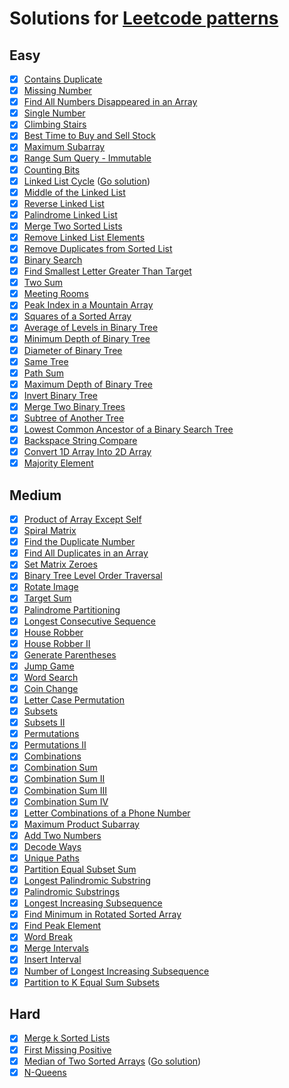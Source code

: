 # Solutions for [Leetcode patterns](https://seanprashad.com/leetcode-patterns/)

## Easy
- [x] [Contains Duplicate](https://leetcode.com/problems/contains-duplicate/)
- [x] [Missing Number](https://leetcode.com/problems/missing-number/)
- [x] [Find All Numbers Disappeared in an Array](https://leetcode.com/problems/find-all-numbers-disappeared-in-an-array/)
- [x] [Single Number](https://leetcode.com/problems/single-number/)
- [x] [Climbing Stairs](https://leetcode.com/problems/climbing-stairs/)
- [x] [Best Time to Buy and Sell Stock](https://leetcode.com/problems/best-time-to-buy-and-sell-stock/)
- [x] [Maximum Subarray](https://leetcode.com/problems/maximum-subarray/)
- [x] [Range Sum Query - Immutable](https://leetcode.com/problems/range-sum-query-immutable/)
- [x] [Counting Bits](https://leetcode.com/problems/counting-bits/)
- [x] [Linked List Cycle](https://leetcode.com/problems/linked-list-cycle/) ([Go solution](https://github.com/devbackend/go-leetcode/blob/master/pkg/easy/linked_list_cycle.go))
- [x] [Middle of the Linked List](https://leetcode.com/problems/middle-of-the-linked-list/)
- [x] [Reverse Linked List](https://leetcode.com/problems/reverse-linked-list/)
- [x] [Palindrome Linked List](https://leetcode.com/problems/palindrome-linked-list/)
- [x] [Merge Two Sorted Lists](https://leetcode.com/problems/merge-two-sorted-lists/)
- [x] [Remove Linked List Elements](https://leetcode.com/problems/remove-linked-list-elements/)
- [x] [Remove Duplicates from Sorted List](https://leetcode.com/problems/remove-duplicates-from-sorted-list/)
- [x] [Binary Search](https://leetcode.com/problems/binary-search/)
- [x] [Find Smallest Letter Greater Than Target](https://leetcode.com/problems/find-smallest-letter-greater-than-target/)
- [x] [Two Sum](https://leetcode.com/problems/two-sum/)
- [x] [Meeting Rooms](https://leetcode.com/problems/meeting-rooms)
- [x] [Peak Index in a Mountain Array](https://leetcode.com/problems/peak-index-in-a-mountain-array/)
- [x] [Squares of a Sorted Array](https://leetcode.com/problems/squares-of-a-sorted-array/)
- [x] [Average of Levels in Binary Tree](https://leetcode.com/problems/average-of-levels-in-binary-tree/)
- [x] [Minimum Depth of Binary Tree](https://leetcode.com/problems/minimum-depth-of-binary-tree/)
- [x] [Diameter of Binary Tree](https://leetcode.com/problems/diameter-of-binary-tree/)
- [x] [Same Tree](https://leetcode.com/problems/same-tree/)
- [x] [Path Sum](https://leetcode.com/problems/path-sum/)
- [x] [Maximum Depth of Binary Tree](https://leetcode.com/problems/maximum-depth-of-binary-tree/)
- [x] [Invert Binary Tree](https://leetcode.com/problems/invert-binary-tree/)
- [x] [Merge Two Binary Trees](https://leetcode.com/problems/merge-two-binary-trees/)
- [x] [Subtree of Another Tree](https://leetcode.com/problems/subtree-of-another-tree/)
- [x] [Lowest Common Ancestor of a Binary Search Tree](https://leetcode.com/problems/lowest-common-ancestor-of-a-binary-search-tree/)
- [x] [Backspace String Compare](https://leetcode.com/problems/backspace-string-compare/)
- [x] [Convert 1D Array Into 2D Array](https://leetcode.com/problems/convert-1d-array-into-2d-array/)
- [x] [Majority Element](https://leetcode.com/problems/majority-element/)

## Medium
- [x] [Product of Array Except Self](https://leetcode.com/problems/product-of-array-except-self/)
- [x] [Spiral Matrix](https://leetcode.com/problems/spiral-matrix/)
- [x] [Find the Duplicate Number](https://leetcode.com/problems/find-the-duplicate-number/)
- [x] [Find All Duplicates in an Array](https://leetcode.com/problems/find-all-duplicates-in-an-array/)
- [x] [Set Matrix Zeroes](https://leetcode.com/problems/set-matrix-zeroes/)
- [x] [Binary Tree Level Order Traversal](https://leetcode.com/problems/binary-tree-level-order-traversal/)
- [x] [Rotate Image](https://leetcode.com/problems/rotate-image/)
- [x] [Target Sum](https://leetcode.com/problems/target-sum/)
- [x] [Palindrome Partitioning](https://leetcode.com/problems/palindrome-partitioning/)
- [x] [Longest Consecutive Sequence](https://leetcode.com/problems/longest-consecutive-sequence/)
- [x] [House Robber](https://leetcode.com/problems/house-robber/)
- [x] [House Robber II](https://leetcode.com/problems/house-robber-ii/)
- [x] [Generate Parentheses](https://leetcode.com/problems/generate-parentheses/)
- [x] [Jump Game](https://leetcode.com/problems/jump-game/)
- [x] [Word Search](https://leetcode.com/problems/word-search/)
- [x] [Coin Change](https://leetcode.com/problems/coin-change/)
- [x] [Letter Case Permutation](https://leetcode.com/problems/letter-case-permutation/)
- [x] [Subsets](https://leetcode.com/problems/subsets/)
- [x] [Subsets II](https://leetcode.com/problems/subsets-ii/)
- [x] [Permutations](https://leetcode.com/problems/permutations/)
- [x] [Permutations II](https://leetcode.com/problems/permutations-ii/)
- [x] [Combinations](https://leetcode.com/problems/combinations/)
- [x] [Combination Sum](https://leetcode.com/problems/combination-sum/)
- [x] [Combination Sum II](https://leetcode.com/problems/combination-sum-ii/)
- [x] [Combination Sum III](https://leetcode.com/problems/combination-sum-iii/)
- [x] [Combination Sum IV](https://leetcode.com/problems/combination-sum-iv/)
- [x] [Letter Combinations of a Phone Number](https://leetcode.com/problems/letter-combinations-of-a-phone-number/)
- [x] [Maximum Product Subarray](https://leetcode.com/problems/maximum-product-subarray/)
- [x] [Add Two Numbers](https://leetcode.com/problems/add-two-numbers/)
- [x] [Decode Ways](https://leetcode.com/problems/decode-ways/)
- [x] [Unique Paths](https://leetcode.com/problems/unique-paths/)
- [x] [Partition Equal Subset Sum](https://leetcode.com/problems/partition-equal-subset-sum/)
- [x] [Longest Palindromic Substring](https://leetcode.com/problems/longest-palindromic-substring/)
- [x] [Palindromic Substrings](https://leetcode.com/problems/palindromic-substrings/)
- [x] [Longest Increasing Subsequence](https://leetcode.com/problems/longest-increasing-subsequence/)
- [x] [Find Minimum in Rotated Sorted Array](https://leetcode.com/problems/find-minimum-in-rotated-sorted-array/)
- [x] [Find Peak Element](https://leetcode.com/problems/find-peak-element/)
- [x] [Word Break](https://leetcode.com/problems/word-break/)
- [x] [Merge Intervals](https://leetcode.com/problems/merge-intervals/)
- [x] [Insert Interval](https://leetcode.com/problems/insert-interval/)
- [x] [Number of Longest Increasing Subsequence](https://leetcode.com/problems/number-of-longest-increasing-subsequence/)
- [x] [Partition to K Equal Sum Subsets](https://leetcode.com/problems/partition-to-k-equal-sum-subsets/)

## Hard
- [x] [Merge k Sorted Lists](https://leetcode.com/problems/merge-k-sorted-lists/)
- [x] [First Missing Positive](https://leetcode.com/problems/first-missing-positive/)
- [x] [Median of Two Sorted Arrays](https://leetcode.com/problems/median-of-two-sorted-arrays/) ([Go solution](https://github.com/devbackend/go-leetcode/blob/master/pkg/hard/median_sorted_arrays.go))
- [x] [N-Queens](https://leetcode.com/problems/n-queens/)